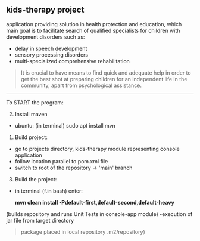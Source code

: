 ## kids-therapy project

application providing solution in health protection and education, which main goal is to facilitate
search of qualified specialists for children with development disorders such as:

- delay in speech development
- sensory processing disorders
- multi-specialized comprehensive rehabilitation


>It is crucial to have means to find quick and adequate help in order to get the best shot at
preparing children for an independent life in the community, apart from psychological assistance.

---------------------------------------------------------

To START the program:

2. Install maven
- ubuntu: (in terminal) sudo apt install mvn

1. Build project:
- go to projects directory, kids-therapy module representing console application
- follow location parallel to pom.xml file
- switch to root of the repository -> 'main' branch

3. Build the project:
- in terminal (f.in bash) enter:
  
   
   **mvn clean install -Pdefault-first,default-second,default-heavy**
     
(builds repository and runs Unit Tests in console-app module)
-execution of jar file from target directory
>package placed in local repository .m2/repository)
